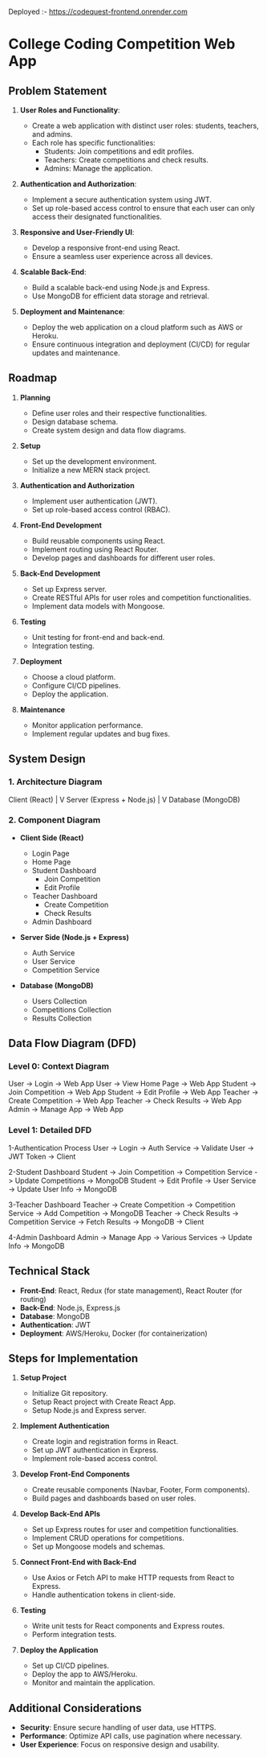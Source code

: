Deployed :- https://codequest-frontend.onrender.com


# College Coding Competition Web App

## Problem Statement

1. **User Roles and Functionality**:
   - Create a web application with distinct user roles: students, teachers, and admins.
   - Each role has specific functionalities: 
     - Students: Join competitions and edit profiles.
     - Teachers: Create competitions and check results.
     - Admins: Manage the application.

2. **Authentication and Authorization**:
   - Implement a secure authentication system using JWT.
   - Set up role-based access control to ensure that each user can only access their designated functionalities.

3. **Responsive and User-Friendly UI**:
   - Develop a responsive front-end using React.
   - Ensure a seamless user experience across all devices.

4. **Scalable Back-End**:
   - Build a scalable back-end using Node.js and Express.
   - Use MongoDB for efficient data storage and retrieval.

5. **Deployment and Maintenance**:
   - Deploy the web application on a cloud platform such as AWS or Heroku.
   - Ensure continuous integration and deployment (CI/CD) for regular updates and maintenance.

## Roadmap

1. **Planning**
   - Define user roles and their respective functionalities.
   - Design database schema.
   - Create system design and data flow diagrams.

2. **Setup**
   - Set up the development environment.
   - Initialize a new MERN stack project.

3. **Authentication and Authorization**
   - Implement user authentication (JWT).
   - Set up role-based access control (RBAC).

4. **Front-End Development**
   - Build reusable components using React.
   - Implement routing using React Router.
   - Develop pages and dashboards for different user roles.

5. **Back-End Development**
   - Set up Express server.
   - Create RESTful APIs for user roles and competition functionalities.
   - Implement data models with Mongoose.

6. **Testing**
   - Unit testing for front-end and back-end.
   - Integration testing.

7. **Deployment**
   - Choose a cloud platform.
   - Configure CI/CD pipelines.
   - Deploy the application.

8. **Maintenance**
   - Monitor application performance.
   - Implement regular updates and bug fixes.

## System Design

### 1. Architecture Diagram

Client (React)
|
V
Server (Express + Node.js)
|
V
Database (MongoDB)


### 2. Component Diagram

- **Client Side (React)**
  - Login Page
  - Home Page
  - Student Dashboard
    - Join Competition
    - Edit Profile
  - Teacher Dashboard
    - Create Competition
    - Check Results
  - Admin Dashboard

- **Server Side (Node.js + Express)**
  - Auth Service
  - User Service
  - Competition Service

- **Database (MongoDB)**
  - Users Collection
  - Competitions Collection
  - Results Collection

## Data Flow Diagram (DFD)

### Level 0: Context Diagram

User -> Login -> Web App
User -> View Home Page -> Web App
Student -> Join Competition -> Web App
Student -> Edit Profile -> Web App
Teacher -> Create Competition -> Web App
Teacher -> Check Results -> Web App
Admin -> Manage App -> Web App


### Level 1: Detailed DFD


1-Authentication Process
  User -> Login -> Auth Service -> Validate User -> JWT Token -> Client

2-Student Dashboard
  Student -> Join Competition -> Competition Service -> Update Competitions -> MongoDB
  Student -> Edit Profile -> User Service -> Update User Info -> MongoDB

3-Teacher Dashboard
  Teacher -> Create Competition -> Competition Service -> Add Competition -> MongoDB
  Teacher -> Check Results -> Competition Service -> Fetch Results -> MongoDB -> Client

4-Admin Dashboard
  Admin -> Manage App -> Various Services -> Update Info -> MongoDB

  
## Technical Stack

- **Front-End**: React, Redux (for state management), React Router (for routing)
- **Back-End**: Node.js, Express.js
- **Database**: MongoDB
- **Authentication**: JWT
- **Deployment**: AWS/Heroku, Docker (for containerization)

## Steps for Implementation

1. **Setup Project**
   - Initialize Git repository.
   - Setup React project with Create React App.
   - Setup Node.js and Express server.

2. **Implement Authentication**
   - Create login and registration forms in React.
   - Set up JWT authentication in Express.
   - Implement role-based access control.

3. **Develop Front-End Components**
   - Create reusable components (Navbar, Footer, Form components).
   - Build pages and dashboards based on user roles.

4. **Develop Back-End APIs**
   - Set up Express routes for user and competition functionalities.
   - Implement CRUD operations for competitions.
   - Set up Mongoose models and schemas.

5. **Connect Front-End with Back-End**
   - Use Axios or Fetch API to make HTTP requests from React to Express.
   - Handle authentication tokens in client-side.

6. **Testing**
   - Write unit tests for React components and Express routes.
   - Perform integration tests.

7. **Deploy the Application**
   - Set up CI/CD pipelines.
   - Deploy the app to AWS/Heroku.
   - Monitor and maintain the application.

## Additional Considerations

- **Security**: Ensure secure handling of user data, use HTTPS.
- **Performance**: Optimize API calls, use pagination where necessary.
- **User Experience**: Focus on responsive design and usability.
